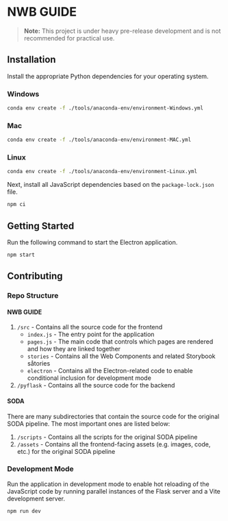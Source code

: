# NWB GUIDE

> **Note:** This project is under heavy pre-release development and is not recommended for practical use.

## Installation
Install the appropriate Python dependencies for your operating system.

### Windows
```bash
conda env create -f ./tools/anaconda-env/environment-Windows.yml
```

### Mac
```bash
conda env create -f ./tools/anaconda-env/environment-MAC.yml
```

### Linux
```bash
conda env create -f ./tools/anaconda-env/environment-Linux.yml
```


Next, install all JavaScript dependencies based on the `package-lock.json` file.
```bash
npm ci
```

## Getting Started
Run the following command to start the Electron application.

```bash
npm start
```

## Contributing

### Repo Structure
#### NWB GUIDE
1. `/src` - Contains all the source code for the frontend
    - `index.js` - The entry point for the application
    - `pages.js` - The main code that controls which pages are rendered and how they are linked together
    - `stories` - Contains all the Web Components and related Storybook såtories
    - `electron` - Contains all the Electron-related code to enable conditional inclusion for development mode
2. `/pyflask` - Contains all the source code for the backend

#### SODA
There are many subdirectories that contain the source code for the original SODA pipeline. The most important ones are listed below:
1. `/scripts` - Contains all the scripts for the original SODA pipeline
2. `/assets` - Contains all the frontend-facing assets (e.g. images, code, etc.) for the original SODA pipeline

### Development Mode
Run the application in development mode to enable hot reloading of the JavaScript code by running parallel instances of the Flask server and a Vite development server.
```bash
npm run dev
```
